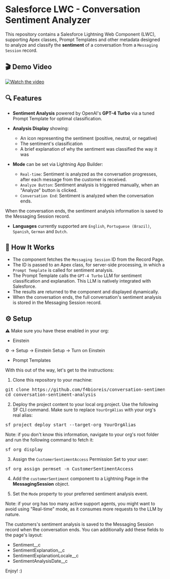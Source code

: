 # Salesforce LWC - Conversation Sentiment Analyzer

This repository contains a Salesforce Lightning Web Component (LWC), supporting Apex classes, Prompt Templates and other metadata designed to analyze and classify the **sentiment** of a conversation from a `Messaging Session` record.

## 🎬 Demo Video

[![Watch the video](https://img.youtube.com/vi/36AtaGBDOVQ/hqdefault.jpg)](https://www.youtube.com/watch?v=36AtaGBDOVQ)

## 🔍 Features

- **Sentiment Analysis** powered by OpenAI's **GPT-4 Turbo** via a tuned Prompt Template for optimal classification.
  
- **Analysis Display** showing:
  - An icon representing the sentiment (positive, neutral, or negative)
  - The sentiment's classification
  - A brief explanation of why the sentiment was classified the way it was
    
- **Mode** can be set via Lightning App Builder:
  - `Real-time`: Sentiment is analyzed as the conversation progresses, after each message from the customer is received.
  - `Analyze Button`: Sentiment analysis is triggered manually, when an "Analyze" button is clicked.
  - `Conversation End`: Sentiment is analyzed when the conversation ends.

When the conversation ends, the sentiment analysis information is saved to the Messaging Session record.
    
- **Languages** currently supported are `English`, `Portuguese (Brazil)`, `Spanish`, `German` and `Dutch`.

## 🧠 How It Works

- The component fetches the `Messaging Session` ID from the Record Page.
- The ID is passed to an Apex class, for server-side processing, in which a `Prompt Template` is called for sentiment analysis.
- The Prompt Template calls the `GPT-4 Turbo` LLM for sentiment classification and explanation. This LLM is natively integrated with Salesforce.
- The results are returned to the component and displayed dynamically.
- When the conversation ends, the full conversation's sentiment analysis is stored in the Messaging Session record.

## ⚙️ Setup
⚠️ Make sure you have these enabled in your org:

- Einstein

⚙️ -> Setup -> Einstein Setup -> Turn on Einstein

- Prompt Templates

With this out of the way, let's get to the instructions:

1. Clone this repository to your machine:

<pre>
git clone https://github.com/f4bioreis/conversation-sentiment-analysis.git
cd conversation-sentiment-analysis
</pre>
  
2. Deploy the project content to your local org project. Use the following SF CLI command. Make sure to replace `YourOrgAlias` with your org's real alias:

<pre>sf project deploy start --target-org YourOrgAlias</pre>

  Note: if you don't know this information, navigate to your org's root folder and run the following command to fetch it:

<pre>sf org display</pre>

3. Assign the `CustomerSentimentAccess` Permission Set to your user:

<pre>sf org assign permset -n CustomerSentimentAccess</pre>

4. Add the `customerSentiment` component to a Lightning Page in the **MessagingSession** object.

5. Set the `Mode` property to your preferred sentiment analysis event.

  Note: if your org has too many active support agents, you might want to avoid using "Real-time" mode, as it consumes more requests to the LLM by nature.

The customers's sentiment analysis is saved to the Messaging Session record when the conversation ends. You can additionally add these fields to the page's layout:

  - Sentiment__c
  - SentimentExplanation__c
  - SentimentExplanationLocale__c
  - SentimentAnalysisDate__c
 
Enjoy! :)